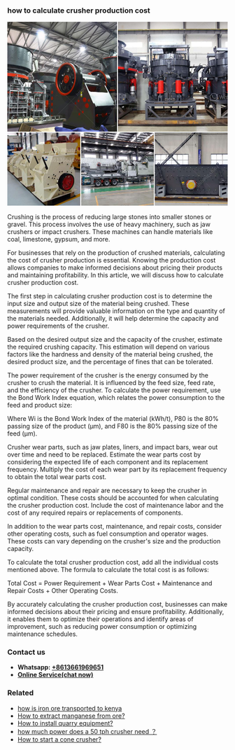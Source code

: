 <h3>how to calculate crusher production cost</h3><img src='1701746096.jpg' alt=''><p>Crushing is the process of reducing large stones into smaller stones or gravel. This process involves the use of heavy machinery, such as jaw crushers or impact crushers. These machines can handle materials like coal, limestone, gypsum, and more.</p><p>For businesses that rely on the production of crushed materials, calculating the cost of crusher production is essential. Knowing the production cost allows companies to make informed decisions about pricing their products and maintaining profitability. In this article, we will discuss how to calculate crusher production cost.</p><p>The first step in calculating crusher production cost is to determine the input size and output size of the material being crushed. These measurements will provide valuable information on the type and quantity of the materials needed. Additionally, it will help determine the capacity and power requirements of the crusher.</p><p>Based on the desired output size and the capacity of the crusher, estimate the required crushing capacity. This estimation will depend on various factors like the hardness and density of the material being crushed, the desired product size, and the percentage of fines that can be tolerated.</p><p>The power requirement of the crusher is the energy consumed by the crusher to crush the material. It is influenced by the feed size, feed rate, and the efficiency of the crusher. To calculate the power requirement, use the Bond Work Index equation, which relates the power consumption to the feed and product size:</p><p>Where Wi is the Bond Work Index of the material (kWh/t), P80 is the 80% passing size of the product (μm), and F80 is the 80% passing size of the feed (μm).</p><p>Crusher wear parts, such as jaw plates, liners, and impact bars, wear out over time and need to be replaced. Estimate the wear parts cost by considering the expected life of each component and its replacement frequency. Multiply the cost of each wear part by its replacement frequency to obtain the total wear parts cost.</p><p>Regular maintenance and repair are necessary to keep the crusher in optimal condition. These costs should be accounted for when calculating the crusher production cost. Include the cost of maintenance labor and the cost of any required repairs or replacements of components.</p><p>In addition to the wear parts cost, maintenance, and repair costs, consider other operating costs, such as fuel consumption and operator wages. These costs can vary depending on the crusher's size and the production capacity.</p><p>To calculate the total crusher production cost, add all the individual costs mentioned above. The formula to calculate the total cost is as follows:</p><p>Total Cost = Power Requirement + Wear Parts Cost + Maintenance and Repair Costs + Other Operating Costs.</p><p>By accurately calculating the crusher production cost, businesses can make informed decisions about their pricing and ensure profitability. Additionally, it enables them to optimize their operations and identify areas of improvement, such as reducing power consumption or optimizing maintenance schedules.</p><h3>Contact us</h3><ul><li><strong>Whatsapp:&nbsp;<a href="https://wa.me/8613661969651">+8613661969651</a></strong></li><li><a href="https://swt.shibang-china.com/?git&amp;zhl&amp;how to calculate crusher production cost"><strong>Online Service(chat now)</strong></a></li></ul><h3>Related</h3><ul><li><a href='how is iron ore transported to kenya.md'>how is iron ore transported to kenya</a></li><li><a href='How to extract manganese from ore.md'>How to extract manganese from ore?</a></li><li><a href='How to install quarry equipment.md'>How to install quarry equipment?</a></li><li><a href='how much power does a 50 tph crusher need ？.md'>how much power does a 50 tph crusher need ？</a></li><li><a href='How to start a cone crusher.md'>How to start a cone crusher?</a></li></ul>